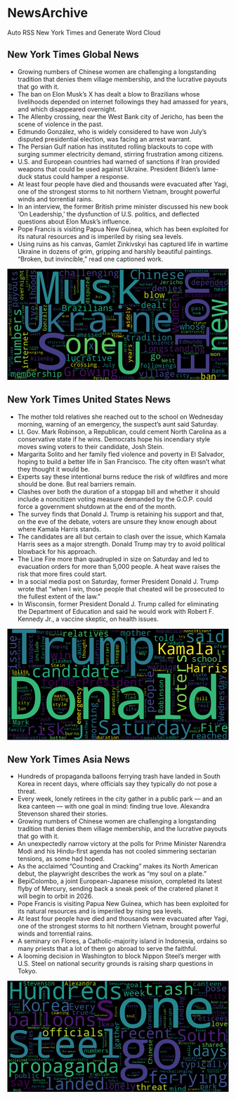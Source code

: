 # NewsArchive
Auto RSS New York Times and Generate Word Cloud

## New York Times Global News
* Growing numbers of Chinese women are challenging a longstanding tradition that denies them village membership, and the lucrative payouts that go with it.
* The ban on Elon Musk’s X has dealt a blow to Brazilians whose livelihoods depended on internet followings they had amassed for years, and which disappeared overnight.
* The Allenby crossing, near the West Bank city of Jericho, has been the scene of violence in the past.
* Edmundo González, who is widely considered to have won July’s disputed presidential election, was facing an arrest warrant.
* The Persian Gulf nation has instituted rolling blackouts to cope with surging summer electricity demand, stirring frustration among citizens.
* U.S. and European countries had warned of sanctions if Iran provided weapons that could be used against Ukraine. President Biden’s lame-duck status could hamper a response.
* At least four people have died and thousands were evacuated after Yagi, one of the strongest storms to hit northern Vietnam, brought powerful winds and torrential rains.
* In an interview, the former British prime minister discussed his new book ‘On Leadership,’ the dysfunction of U.S. politics, and deflected questions about Elon Musk’s influence.
* Pope Francis is visiting Papua New Guinea, which has been exploited for its natural resources and is imperiled by rising sea levels.
* Using ruins as his canvas, Gamlet Zinkivskyi has captured life in wartime Ukraine in dozens of grim, gripping and harshly beautiful paintings. “Broken, but invincible,” read one captioned work.

![Global](./global.png)
## New York Times United States News
* The mother told relatives she reached out to the school on Wednesday morning, warning of an emergency, the suspect’s aunt said Saturday.
* Lt. Gov. Mark Robinson, a Republican, could cement North Carolina as a conservative state if he wins. Democrats hope his incendiary style moves swing voters to their candidate, Josh Stein.
* Margarita Solito and her family fled violence and poverty in El Salvador, hoping to build a better life in San Francisco. The city often wasn’t what they thought it would be.
* Experts say these intentional burns reduce the risk of wildfires and more should be done. But real barriers remain.
* Clashes over both the duration of a stopgap bill and whether it should include a noncitizen voting measure demanded by the G.O.P. could force a government shutdown at the end of the month.
* The survey finds that Donald J. Trump is retaining his support and that, on the eve of the debate, voters are unsure they know enough about where Kamala Harris stands.
* The candidates are all but certain to clash over the issue, which Kamala Harris sees as a major strength. Donald Trump may try to avoid political blowback for his approach.
* The Line Fire more than quadrupled in size on Saturday and led to evacuation orders for more than 5,000 people. A heat wave raises the risk that more fires could start.
* In a social media post on Saturday, former President Donald J. Trump wrote that “when I win, those people that cheated will be prosecuted to the fullest extent of the law.”
* In Wisconsin, former President Donald J. Trump called for eliminating the Department of Education and said he would work with Robert F. Kennedy Jr., a vaccine skeptic, on health issues.

![US](./usnews.png)
## New York Times Asia News
* Hundreds of propaganda balloons ferrying trash have landed in South Korea in recent days, where officials say they typically do not pose a threat.
* Every week, lonely retirees in the city gather in a public park — and an Ikea canteen — with one goal in mind: finding true love. Alexandra Stevenson shared their stories.
* Growing numbers of Chinese women are challenging a longstanding tradition that denies them village membership, and the lucrative payouts that go with it.
* An unexpectedly narrow victory at the polls for Prime Minister Narendra Modi and his Hindu-first agenda has not cooled simmering sectarian tensions, as some had hoped.
* As the acclaimed “Counting and Cracking” makes its North American debut, the playwright describes the work as “my soul on a plate.”
* BepiColombo, a joint European-Japanese mission, completed its latest flyby of Mercury, sending back a sneak peek of the cratered planet it will begin to orbit in 2026.
* Pope Francis is visiting Papua New Guinea, which has been exploited for its natural resources and is imperiled by rising sea levels.
* At least four people have died and thousands were evacuated after Yagi, one of the strongest storms to hit northern Vietnam, brought powerful winds and torrential rains.
* A seminary on Flores, a Catholic-majority island in Indonesia, ordains so many priests that a lot of them go abroad to serve the faithful.
* A looming decision in Washington to block Nippon Steel’s merger with U.S. Steel on national security grounds is raising sharp questions in Tokyo.

![Asian](./asian.png)
